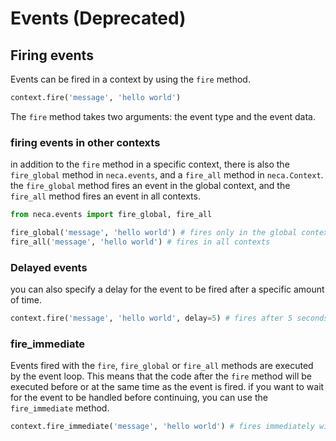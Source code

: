 # Events (Deprecated)
## Firing events
Events can be fired in a context by using the `fire` method.
```python
context.fire('message', 'hello world')
```
The `fire` method takes two arguments: the event type and the event data.

### firing events in other contexts
in addition to the `fire` method in a specific context, there is also the `fire_global` method in `neca.events`, and a `fire_all` method in `neca.Context`. the `fire_global` method fires an event in the global context, and the `fire_all` method fires an event in all contexts.
```python
from neca.events import fire_global, fire_all

fire_global('message', 'hello world') # fires only in the global context
fire_all('message', 'hello world') # fires in all contexts
```

### Delayed events
you can also specify a delay for the event to be fired after a specific amount of time.
```python
context.fire('message', 'hello world', delay=5) # fires after 5 seconds
```

### fire_immediate
Events fired with the `fire`, `fire_global` or `fire_all` methods are executed by the event loop. This means that the code after the `fire` method will be executed before or at the same time as the event is fired. if you want to wait for the event to be handled before continuing, you can use the `fire_immediate` method.
```python
context.fire_immediate('message', 'hello world') # fires immediately without waiting for the event loop
```

